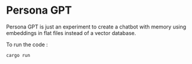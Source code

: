 # Persona GPT

Persona GPT is just an experiment to create a chatbot with memory using embeddings in flat files instead of a vector database.

To run the code :
```
cargo run
```
